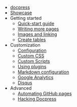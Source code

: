 * [docpress](../README.md)
* [Showcase](showcase.md)
* Getting started
  * [Quick-start guide](getting-started/quickstart.md)
  * [Writing more pages](getting-started/more-pages.md)
  * [Images and linking](getting-started/images-and-linking.md)
  * [Create tables](getting-started/tables.md)
* Customization
  * [Configuration](customization/config.md)
  * [Custom CSS](customization/css.md)
  * [Custom Scripts](customization/scripts.md)
  * [Using plugins](customization/plugins.md)
  * [Markdown configuration](customization/markdown.md)
  * [Google Analytics](customization/analytics.md)
  * [Disqus](customization/disqus.md)
* Advanced
  * [Automating GitHub pages](advanced/gh-pages.md)
  * [Hacking Docpress](advanced/hacking.md)
